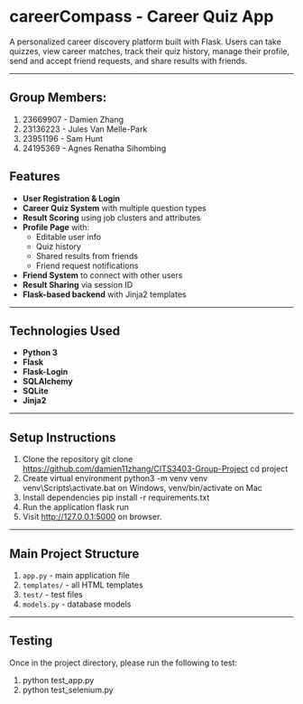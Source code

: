 # careerCompass - Career Quiz App

A personalized career discovery platform built with Flask. Users can take quizzes, view career matches, track their quiz history, manage their profile, send and accept friend requests, and share results with friends.

---

## Group Members:
1. 23669907 - Damien Zhang
2. 23136223 - Jules Van Melle-Park
3. 23951196 - Sam Hunt
4. 24195369 - Agnes Renatha Sihombing

## Features

- **User Registration & Login**
- **Career Quiz System** with multiple question types
- **Result Scoring** using job clusters and attributes
- **Profile Page** with:
  - Editable user info
  - Quiz history
  - Shared results from friends
  - Friend request notifications
- **Friend System** to connect with other users
- **Result Sharing** via session ID
- **Flask-based backend** with Jinja2 templates
---

## Technologies Used

- **Python 3**
- **Flask**
- **Flask-Login** 
- **SQLAlchemy** 
- **SQLite** 
- **Jinja2** 

---

## Setup Instructions
1. Clone the repository
    git clone https://github.com/damien11zhang/CITS3403-Group-Project
    cd project
2. Create virtual environment
    python3 -m venv venv
    venv\Scripts\activate.bat on Windows, venv/bin/activate on Mac
4. Install dependencies
    pip install -r requirements.txt
5. Run the application
    flask run
6. Visit http://127.0.0.1:5000 on browser.

---

## Main Project Structure

1. `app.py` - main application file
2. `templates/` - all HTML templates
3. `test/` - test files
4. `models.py` - database models

---

## Testing
Once in the project directory, please run the following to test:
1. python test_app.py
2. python test_selenium.py
